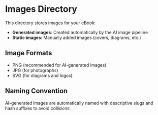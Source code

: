 # Images Directory

This directory stores images for your eBook:

- **Generated images**: Created automatically by the AI image pipeline
- **Static images**: Manually added images (covers, diagrams, etc.)

## Image Formats

- PNG (recommended for AI-generated images)
- JPG (for photographs)
- SVG (for diagrams and logos)

## Naming Convention

AI-generated images are automatically named with descriptive slugs and hash suffixes to avoid collisions.